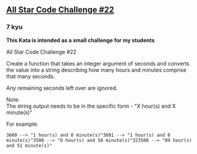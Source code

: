 <h2><a href=https://www.codewars.com/kata/5865cff66b5699883f0001aa/train/javascript target="_blank">All Star Code Challenge #22</a></h2><h3>7 kyu</h3><p><strong>This Kata is intended as a small challenge for my students</strong></p><p>All Star Code Challenge #22</p><p>Create a function that takes an integer argument of seconds and converts the value into a string describing how many hours and minutes comprise that many seconds.</p><p>Any remaining seconds left over are ignored.</p><p>Note:<br>The string output needs to be in the specific form - "X hour(s) and X minute(s)"</p><p>For example:</p><pre><code>3600 --&gt; "1 hour(s) and 0 minute(s)"3601 --&gt; "1 hour(s) and 0 minute(s)"3500 --&gt; "0 hour(s) and 58 minute(s)"323500 --&gt; "89 hour(s) and 51 minute(s)"</code></pre>